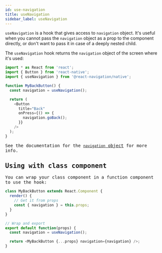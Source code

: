 ```yaml
---
id: use-navigation
title: useNavigation
sidebar_label: useNavigation
---
```


`useNavigation` is a hook that gives access to `navigation` object. It's useful when you cannot pass the `navigation` object as a prop to the component directly, or don't want to pass it in case of a deeply nested child.

The `useNavigation` hook returns the `navigation` object of the screen where it's used:

<samp id="use-navigation-example" />

```js
import * as React from 'react';
import { Button } from 'react-native';
import { useNavigation } from '@react-navigation/native';

function MyBackButton() {
  const navigation = useNavigation();

  return (
    <Button
      title="Back"
      onPress={() => {
        navigation.goBack();
      }}
    />
  );
}
```

See the documentation for the [`navigation` object](navigation-object.md) for more info.

## Using with class component

You can wrap your class component in a function component to use the hook:

```js
class MyBackButton extends React.Component {
  render() {
    // Get it from props
    const { navigation } = this.props;
  }
}

// Wrap and export
export default function(props) {
  const navigation = useNavigation();

  return <MyBackButton {...props} navigation={navigation} />;
}
```
